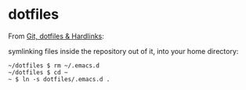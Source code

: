 # dotfiles

From [Git, dotfiles & Hardlinks](https://codingkilledthecat.wordpress.com/2012/08/08/git-dotfiles-and-hardlinks/):

symlinking files inside the repository out of it, into your home directory:

```shell
~/dotfiles $ rm ~/.emacs.d
~/dotfiles $ cd ~
~ $ ln -s dotfiles/.emacs.d .
```
